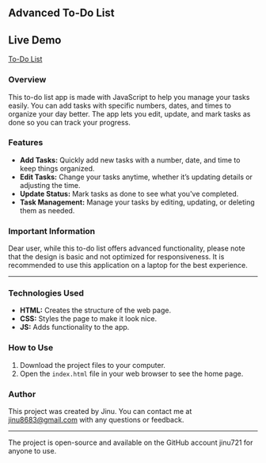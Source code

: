 ## Advanced To-Do List

## Live Demo
[To-Do List](https://jinu721.github.io/TodoList/)

### Overview

This to-do list app is made with JavaScript to help you manage your tasks easily. You can add tasks with specific numbers, dates, and times to organize your day better. The app lets you edit, update, and mark tasks as done so you can track your progress.

### Features

- **Add Tasks:** Quickly add new tasks with a number, date, and time to keep things organized.
- **Edit Tasks:** Change your tasks anytime, whether it’s updating details or adjusting the time.
- **Update Status:** Mark tasks as done to see what you've completed.
- **Task Management:** Manage your tasks by editing, updating, or deleting them as needed.

### Important Information

Dear user, while this to-do list offers advanced functionality, please note that the design is basic and not optimized for responsiveness. It is recommended to use this application on a laptop for the best experience.

---

### Technologies Used

- **HTML:** Creates the structure of the web page.
- **CSS:** Styles the page to make it look nice.
- **JS:** Adds functionality to the app.

### How to Use

1. Download the project files to your computer.
2. Open the `index.html` file in your web browser to see the home page.

### Author

This project was created by Jinu. You can contact me at jinu8683@gmail.com with any questions or feedback.

---

The project is open-source and available on the GitHub account jinu721 for anyone to use.
